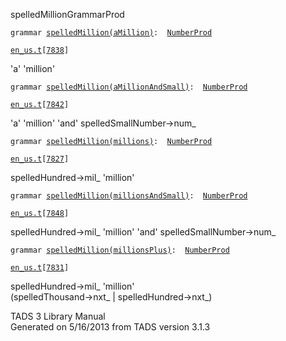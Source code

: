 <span class="title">spelledMillion</span><span class="type">GrammarProd</span>

`grammar `<span class="classExtLink">[`spelledMillion(aMillion)`](../object/spelledMillion(aMillion).html)</span>` :   `[`NumberProd`](../object/NumberProd.html)

[`en_us.t`](../file/en_us.t.html)`[`[`7838`](../source/en_us.t.html#7838)`]`

<div class="gramrule">

'a' 'million'

</div>

`grammar `<span class="classExtLink">[`spelledMillion(aMillionAndSmall)`](../object/spelledMillion(aMillionAndSmall).html)</span>` :   `[`NumberProd`](../object/NumberProd.html)

[`en_us.t`](../file/en_us.t.html)`[`[`7842`](../source/en_us.t.html#7842)`]`

<div class="gramrule">

'a' 'million' 'and' spelledSmallNumber-\>num\_  

</div>

`grammar `<span class="classExtLink">[`spelledMillion(millions)`](../object/spelledMillion(millions).html)</span>` :   `[`NumberProd`](../object/NumberProd.html)

[`en_us.t`](../file/en_us.t.html)`[`[`7827`](../source/en_us.t.html#7827)`]`

<div class="gramrule">

spelledHundred-\>mil\_ 'million'

</div>

`grammar `<span class="classExtLink">[`spelledMillion(millionsAndSmall)`](../object/spelledMillion(millionsAndSmall).html)</span>` :   `[`NumberProd`](../object/NumberProd.html)

[`en_us.t`](../file/en_us.t.html)`[`[`7848`](../source/en_us.t.html#7848)`]`

<div class="gramrule">

spelledHundred-\>mil\_ 'million' 'and' spelledSmallNumber-\>num\_  

</div>

`grammar `<span class="classExtLink">[`spelledMillion(millionsPlus)`](../object/spelledMillion(millionsPlus).html)</span>` :   `[`NumberProd`](../object/NumberProd.html)

[`en_us.t`](../file/en_us.t.html)`[`[`7831`](../source/en_us.t.html#7831)`]`

<div class="gramrule">

spelledHundred-\>mil\_ 'million'  
(spelledThousand-\>nxt\_ \| spelledHundred-\>nxt\_)  

</div>

<div class="ftr">

TADS 3 Library Manual  
Generated on 5/16/2013 from TADS version 3.1.3

</div>
